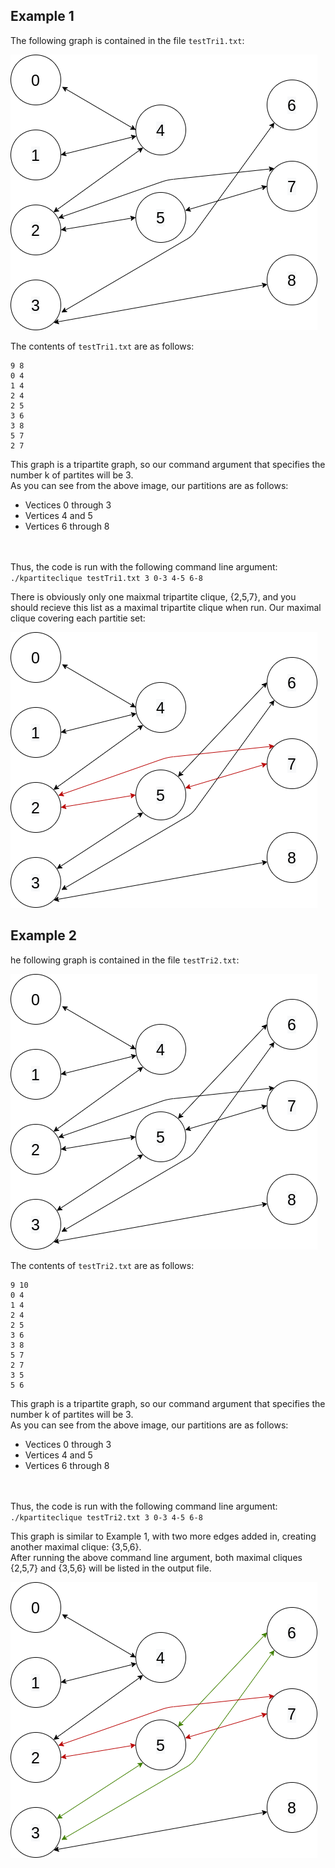 ## Example 1
The following graph is contained in the file `testTri1.txt`:

![image](https://github.com/indietechjuliet/maximal-k-partite-cliques/blob/main/tutorialExample/test1_graph.png)

The contents of `testTri1.txt` are as follows:
```
9 8
0 4
1 4
2 4
2 5
3 6
3 8
5 7
2 7
```
This graph is a tripartite graph, so our command argument that specifies the number k of partites will be 3. <br />
As you can see from the above image, our partitions are as follows: <br />
* Vectices 0 through 3
* Vertices 4 and 5
* Vertices 6 through 8

<br /> <br />
Thus, the code is run with the following command line argument:
`./kpartiteclique testTri1.txt 3 0-3 4-5 6-8`

There is obviously only one maixmal tripartite clique, {2,5,7}, and you should recieve this list as a maximal tripartite clique when run. Our maximal clique covering each partitie set:

![image](https://github.com/indietechjuliet/maximal-k-partite-cliques/blob/main/tutorialExample/test1results_graph.png)

## Example 2
he following graph is contained in the file `testTri2.txt`:

![image](https://github.com/indietechjuliet/maximal-k-partite-cliques/blob/main/tutorialExample/test2_graph.png)

The contents of `testTri2.txt` are as follows:
```
9 10
0 4
1 4
2 4
2 5
3 6
3 8
5 7
2 7
3 5
5 6
```
This graph is a tripartite graph, so our command argument that specifies the number k of partites will be 3. <br />
As you can see from the above image, our partitions are as follows: <br />
* Vectices 0 through 3
* Vertices 4 and 5
* Vertices 6 through 8

<br /> <br />
Thus, the code is run with the following command line argument:
`./kpartiteclique testTri2.txt 3 0-3 4-5 6-8`

This graph is similar to Example 1, with two more edges added in, creating another maximal clique: {3,5,6}. <br />
After running the above command line argument, both maximal cliques {2,5,7} and {3,5,6} will be listed in the output file.


![image](https://github.com/indietechjuliet/maximal-k-partite-cliques/blob/main/tutorialExample/test2results_graph.png)

